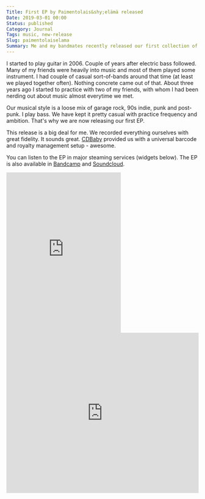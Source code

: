 ```yaml
---
Title: First EP by Paimentolais&shy;elämä released
Date: 2019-03-01 00:00
Status: published
Category: Journal
Tags: music, new-release
Slug: paimentolaiselama
Summary: Me and my bandmates recently released our first collection of songs.
---
```


I started to play guitar in 2006. Couple of years after electric bass followed. Many of my friends were heavily into music and most of them played some instrument. I had couple of casual sort-of-bands around that time (at least we played together often). Nothing concrete came out of that. About three years ago I started to practice with two of my friends, with whom I had been nerding out about music almost everytime we met.

Our musical style is a loose mix of garage rock, 90s indie, punk and post-punk. I play bass. We have kept it pretty casual with practice frequency and ambition. That's why we are now releasing our first EP.

This release is a big deal for me. We recorded everything ourselves with great fidelity. It sounds great. [CDBaby](https://cdbaby.com/) provided us with a universal barcode and royalty management setup - awesome.

You can listen to the EP in major steaming services (widgets below). The EP is also available in [Bandcamp](http://paimentolaiselama.bandcamp.com/album/paimentolaisel-m) and [Soundcloud](https://soundcloud.com/paimentolaiselama/sets/paimentolaiselama-1).

<div class="widget-container">
  <iframe class="widget-container__widget" src="https://open.spotify.com/embed/album/25fLElIjbt6m0GSJF7DPUs" width="300" height="420" frameborder="0" allowtransparency="true" allow="encrypted-media"></iframe>
  <iframe class="widget-container__widget" allow="autoplay *; encrypted-media *;" frameborder="0" height="420" style="width:100%;max-width:660px;overflow:hidden;background:transparent;" sandbox="allow-forms allow-popups allow-same-origin allow-scripts allow-storage-access-by-user-activation allow-top-navigation-by-user-activation" src="https://embed.music.apple.com/fi/album/paimentolaisel%C3%A4m%C3%A4-ep/1459033573"></iframe>
</div>
